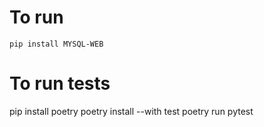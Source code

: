 # To run

    pip install MYSQL-WEB


# To run tests

   pip install poetry
   poetry install --with test
   poetry run pytest
